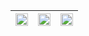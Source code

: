 |<img src="https://user-images.githubusercontent.com/53074235/121867032-272df100-cd1d-11eb-91ed-ff8260e25d88.png" width="100%">|<img src="https://user-images.githubusercontent.com/53074235/121867086-33b24980-cd1d-11eb-825a-b003e99e89f8.png" width="100%">|<img src="https://user-images.githubusercontent.com/53074235/121867102-36ad3a00-cd1d-11eb-8ed7-416a8601b36a.png" width="100%">|
|:-------------------------:|:-------------------------:|:-------------------------:|
